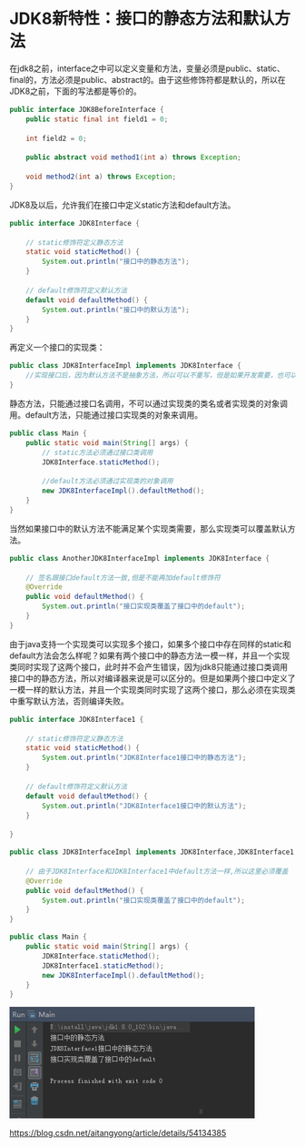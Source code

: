 # JDK8新特性：接口的静态方法和默认方法

在jdk8之前，interface之中可以定义变量和方法，变量必须是public、static、final的，方法必须是public、abstract的。由于这些修饰符都是默认的，所以在JDK8之前，下面的写法都是等价的。

```java
public interface JDK8BeforeInterface {
    public static final int field1 = 0;
 
    int field2 = 0;
 
    public abstract void method1(int a) throws Exception;
 
    void method2(int a) throws Exception;
}

```

JDK8及以后，允许我们在接口中定义static方法和default方法。

```java
public interface JDK8Interface {
 
    // static修饰符定义静态方法
    static void staticMethod() {
        System.out.println("接口中的静态方法");
    }
 
    // default修饰符定义默认方法
    default void defaultMethod() {
        System.out.println("接口中的默认方法");
    }
}

```

再定义一个接口的实现类：

```java
public class JDK8InterfaceImpl implements JDK8Interface {
    //实现接口后，因为默认方法不是抽象方法，所以可以不重写，但是如果开发需要，也可以重写
}
```

静态方法，只能通过接口名调用，不可以通过实现类的类名或者实现类的对象调用。default方法，只能通过接口实现类的对象来调用。

```java
public class Main {
    public static void main(String[] args) {
        // static方法必须通过接口类调用
        JDK8Interface.staticMethod();
 
        //default方法必须通过实现类的对象调用
        new JDK8InterfaceImpl().defaultMethod();
    }
}

```

当然如果接口中的默认方法不能满足某个实现类需要，那么实现类可以覆盖默认方法。

```java
public class AnotherJDK8InterfaceImpl implements JDK8Interface {
    
    // 签名跟接口default方法一致,但是不能再加default修饰符
    @Override
    public void defaultMethod() {
        System.out.println("接口实现类覆盖了接口中的default");
    }
}

```

由于java支持一个实现类可以实现多个接口，如果多个接口中存在同样的static和default方法会怎么样呢？如果有两个接口中的静态方法一模一样，并且一个实现类同时实现了这两个接口，此时并不会产生错误，因为jdk8只能通过接口类调用接口中的静态方法，所以对编译器来说是可以区分的。但是如果两个接口中定义了一模一样的默认方法，并且一个实现类同时实现了这两个接口，那么必须在实现类中重写默认方法，否则编译失败。

```java
public interface JDK8Interface1 {
 
    // static修饰符定义静态方法
    static void staticMethod() {
        System.out.println("JDK8Interface1接口中的静态方法");
    }
 
    // default修饰符定义默认方法
    default void defaultMethod() {
        System.out.println("JDK8Interface1接口中的默认方法");
    }
 
}

```

```java
public class JDK8InterfaceImpl implements JDK8Interface,JDK8Interface1 {
 
	// 由于JDK8Interface和JDK8Interface1中default方法一样,所以这里必须覆盖
    @Override
    public void defaultMethod() {
        System.out.println("接口实现类覆盖了接口中的default");
    }
}

```

```java
public class Main {
    public static void main(String[] args) {
        JDK8Interface.staticMethod();
        JDK8Interface1.staticMethod();
        new JDK8InterfaceImpl().defaultMethod();
    }
}

```

![image-20180928102301278](image-201809281023/image-20180928102301278.png)



https://blog.csdn.net/aitangyong/article/details/54134385
